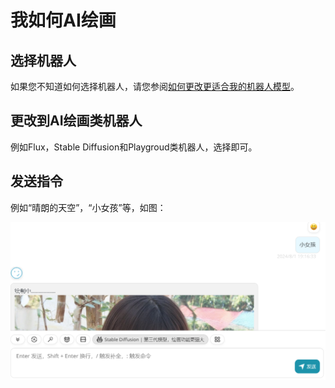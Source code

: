 # 我如何AI绘画

## 选择机器人

如果您不知道如何选择机器人，请您参阅[如何更改更适合我的机器人模型](./change-bot)。

## 更改到AI绘画类机器人

例如Flux，Stable Diffusion和Playgroud类机器人，选择即可。

## 发送指令

例如“晴朗的天空”，“小女孩”等，如图：

![ai绘画](./img/aidraw.png)
